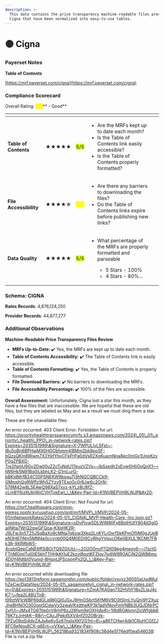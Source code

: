 ```yaml
---
description: >-
  This data contains the price transparency machine-readable files provided by
  Cigna that have been normalized into easy-to-use tables.
---
```


# 🟡 Cigna

### Payerset Notes

**Table of Contents**

[https://mrf.payerset.com/cigna](https://mrf.payerset.com/cigna)

### Compliance Scorecard

Overall Rating: <mark style="color:yellow;">**4/5**</mark>** - Good**

<table data-view="cards"><thead><tr><th></th><th></th><th></th><th></th><th data-hidden data-card-cover data-type="files"></th></tr></thead><tbody><tr><td><strong>Table of Contents</strong></td><td><strong>★★★★★</strong></td><td><mark style="color:green;"><strong>5/5</strong></mark></td><td><ul><li>Are the MRFs kept up to date each month? </li><li>Is the Table of Contents link easily accessible?</li><li>Is the Table of Contents properly formatted?</li></ul></td><td></td></tr><tr><td><strong>File Accessibility</strong></td><td><strong>★★★★☆</strong></td><td><mark style="color:yellow;"><strong>4/5</strong></mark></td><td><ul><li>Are there any barriers to downloading the files?</li><li>Do the Table of Contents links expire before publishing new links?</li></ul></td><td></td></tr><tr><td><strong>Data Quality</strong></td><td><strong>★★★★★</strong></td><td><mark style="color:green;"><strong>5/5</strong></mark></td><td><ul><li><p>What percentage of the MRFs are properly formatted and parseable</p><ul><li>5 Stars - 100%</li><li>4 Stars - 80%...</li></ul></li></ul></td><td></td></tr></tbody></table>

### Schema: CIGNA

**Rates Records**: 4,876,124,250

**Provider Records**: 44,877,277

### Additional Observations

**Machine-Readable Price Transparency Files Review**

* **MRFs Up-to-Date:** ✔️ Yes, the MRFs are kept up to date each month.
* **Table of Contents Accessibility:** ✔️ The Table of Contents link is easily accessible.
* **Table of Contents Formatting:** ✔️ Yes, the Table of Contents is properly formatted.
* **File Download Barriers:** ✔️ No barriers to downloading the MRFs.
* **File Accessibility Percentage:** ✔️ 100% of the files are accessible.

**Overall Assessment:** Unfortunately, Cigna lost a star this month, as they have a few files that are inaccessible. We are hopeful that these are old files, but they are labeled as May and as a result we must ding them a star.

These are the unavailable files:

An error occurred: 403 Client Error: Forbidden for url: https://priorityhealthtransparencymrfs.s3.amazonaws.com/2024\_05\_01\_priority\_health\_PPO\_in-network-rates.zip?Expires=2035151999\&Signature=X-7WPULlyLSFp\~-lBu5oBn6BPHwMX0HGCbhmm4IBMm2bk8poSF-bQzsQKln8Wwm7X3YkfYhyCFkPrPa0dVsR2Xg6uarnNna8ec0mGx1UnpKzvP0gZPBXG-Tre2famU9Gv2DwIl0uZ2cTuNdU17euzVZVs~~lbSsedlr2xEvw0HIjOoQnX1~~tW6Hk5N91Bq0iLkbhLK2-G1mLurG-bBKjdMrfB24C55PSNEKW9bsqu7I3hNGCQBCCk9-GMnqjhQgRWffzWh5ZYzy9TExoGc0r6Jw6c2OrN-579M42w8L5EAwQ98XaS7xyz-kYLz8U8fZ-cLmBY6iz6UbjWjiCVHTxkEw\_\_\&Key-Pair-Id=K1NVBEPVH9LWJP&#x20;

An error occurred: 404 Client Error: Not Found for url: https://mrf.healthsparq.com/mvp-egress.nophi.kyruushsq.com/prd/mrf/MVP\_I/MVP/2024-05-01/inNetworkRates/2024-05-01\_CIGNA\_MVP-Health-Care,-Inc.json.gz?Expires=2035151999\&Signature=oDvPjvwSDLWjNWjFx6BstHUtY804d3giGajINIta7WrQ2qwGFQoa-KXqHK2R-J9LFw3n5TZ5JSqBaXo9cMNa7q6zw3Xkq2LnKYLr0xrfSkKPmOfIiM0gJUeBeN3H67iNni5MM4e0ccynb00Q4M0EDj9CvRhgYVqucO6e0BXUL1KCMt7FBk3R-9XRIfbW5-4cpbtQepCaNE6ffSjBOiTQ9ZGjUtz~~2O2O0nvifTQX09eg4meov6~~i7sctGFThMGmlTuI0tE5khTTHHkKt1uE2kzyl8qztKFZIoy7io6W8ROACjN2QWB6mc4D0Y4fdtbt0Vunid-8HqotJPScponPx2Q\_\_\&Key-Pair-Id=K1NVBEPVH9LWJP

An error occurred while downloading file https://eo13813reform.sagamorehn.com/public/folder/vsvxz360S0aUgdMulhZeCw/Datafiles/2024-05-01\_sagamorehn\_cigna\_in-network-rates.zip?m=0\&Expires=2035151999\&Signature=hZmA7KA0an732HVhY18oZLlqJ4cK7-\~fea2L48UTn8-t99ztW1cWBP6tldGLqI8KjQI0JGxJ9HnOSbrtSKfM6V9D3tSlmLYuQnj9Y2XuzJheBHNOO302gst5CdwVy3zwaVKxdttwKP3k1adVNovFmVNBb3UQJDNrPC2xfU\~JMx4TG6Ttle0cV8rhP6zJ26fsm9eOXHiAv6\~1l8dROAtxnn2icWfgbb678K7zJnHAK--R8r\~CAcJPekd5XV4nfZ02OBrzk-7PZu09qSi4dxZAJsAp6vSz67nsIqXKf2G1n\~6\~a86TCHwr4dk1CRuHCGfZJ8FC6eNou8CX-q6En\~yVXw\_\_\&Key-Pair-Id=K1NVBEPVH9LWJP\_56218ba9321834f908c38d4e5f74edf0ea546038: File is not a zip file
